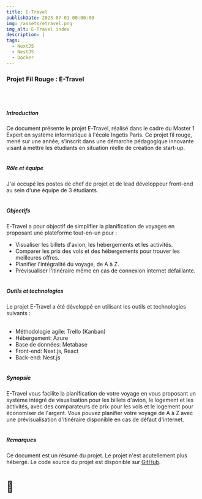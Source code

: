 ```yaml
---
title: E-Travel
publishDate: 2023-07-01 00:00:00
img: /assets/etravel.png
img_alt: E-Travel index
description: |
tags:
  - NextJS
  - NestJS
  - Docker
---
```


### Projet Fil Rouge : E-Travel
<br><br>

##### Introduction
Ce document présente le projet E-Travel, réalisé dans le cadre du Master 1 Expert en système informatique à l'école Ingetis Paris. Ce projet fil rouge, mené sur une année, s'inscrit dans une démarche pédagogique innovante visant à mettre les étudiants en situation réelle de création de start-up.
<br><br>

##### Rôle et équipe
J'ai occupé les postes de chef de projet et de lead développeur front-end au sein d'une équipe de 3 étudiants.
<br><br>

##### Objectifs
E-Travel a pour objectif de simplifier la planification de voyages en proposant une plateforme tout-en-un pour :

- Visualiser les billets d'avion, les hébergements et les activités.
- Comparer les prix des vols et des hébergements pour trouver les meilleures offres.
- Planifier l'intégralité du voyage, de A à Z.
- Prévisualiser l'itinéraire même en cas de connexion internet défaillante.
<br><br>

##### Outils et technologies
Le projet E-Travel a été développé en utilisant les outils et technologies suivants :
<br><br>
- Méthodologie agile: Trello (Kanban)
- Hébergement: Azure
- Base de données: Metabase
- Front-end: Next.js, React
- Back-end: Nest.js
<br><br>

##### Synopsie
E-Travel vous facilite la planification de votre voyage en vous proposant un système intégré de visualisation pour les billets d'avion, le logement et les activités, avec des comparateurs de prix pour les vols et le logement pour économiser de l'argent. Vous pouvez planifier votre voyage de A à Z avec une prévisualisation d'itinéraire disponible en cas de défaut d'internet.
<br><br>

##### Remarques
Ce document est un résumé du projet. Le projet n'est acutellement plus hébergé.
Le code source du projet est disponible sur [GitHub](https://github.com/ProximaPolaris/etravel).

<!-- TODO : mettre un caroussel d'image avec le maquetage du site -->
# 🚧